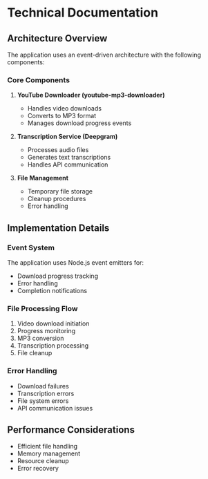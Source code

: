 # Technical Documentation

## Architecture Overview
The application uses an event-driven architecture with the following components:

### Core Components
1. **YouTube Downloader (youtube-mp3-downloader)**
   - Handles video downloads
   - Converts to MP3 format
   - Manages download progress events

2. **Transcription Service (Deepgram)**
   - Processes audio files
   - Generates text transcriptions
   - Handles API communication

3. **File Management**
   - Temporary file storage
   - Cleanup procedures
   - Error handling

## Implementation Details

### Event System
The application uses Node.js event emitters for:
- Download progress tracking
- Error handling
- Completion notifications

### File Processing Flow
1. Video download initiation
2. Progress monitoring
3. MP3 conversion
4. Transcription processing
5. File cleanup

### Error Handling
- Download failures
- Transcription errors
- File system errors
- API communication issues

## Performance Considerations
- Efficient file handling
- Memory management
- Resource cleanup
- Error recovery